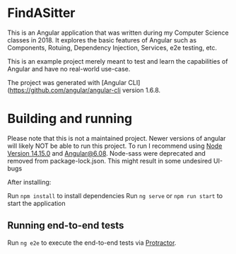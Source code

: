 # FindASitter

This is an Angular application that was written during my Computer Science classes in 2018. It explores the basic features of Angular such as Components, Rotuing, Dependency Injection, Services, e2e testing, etc. 

This is an example project merely meant to test and learn the capabilities of Angular and have no real-world use-case.

The project was generated with [Angular CLI](https://github.com/angular/angular-cli version 1.6.8.


# Building and running 

Please note that this is not a maintained project. Newer versions of angular will likely NOT be able to run this project.
To run I recommend using [Node Version 14.15.0](https://nodejs.org/dist/v14.15.0/) and Angular@6.08.
Node-sass were deprecated and removed from package-lock.json. This might result in some undesired UI-bugs

After installing:

Run `npm install` to install dependencies
Run `ng serve` or `npm run start` to start the application

## Running end-to-end tests

Run `ng e2e` to execute the end-to-end tests via [Protractor](http://www.protractortest.org/).